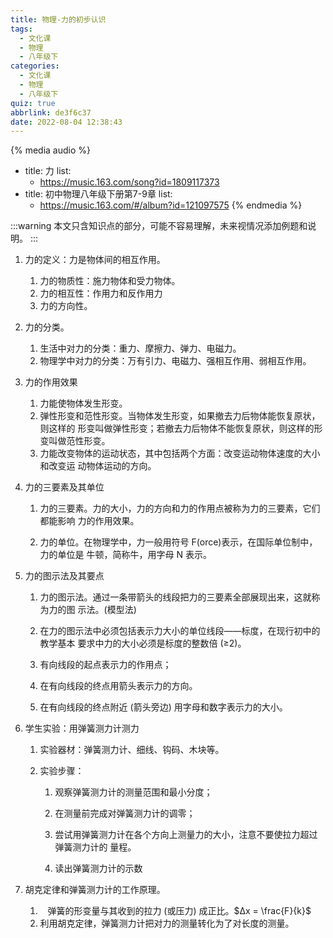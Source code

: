 ```yaml
---
title: 物理-力的初步认识
tags:
  - 文化课
  - 物理
  - 八年级下
categories:
  - 文化课
  - 物理
  - 八年级下
quiz: true
abbrlink: de3f6c37
date: 2022-08-04 12:38:43
---
```



{% media audio %}
- title: 力
  list:
    - https://music.163.com/song?id=1809117373
- title: 初中物理八年级下册第7-9章
  list:
    - https://music.163.com/#/album?id=121097575
{% endmedia %}


:::warning
本文只含知识点的部分，可能不容易理解，未来视情况添加例题和说明。
:::

1. 力的定义：力是物体间的相互作用。
    1. 力的物质性：施力物体和受力物体。
    1. 力的相互性：作用力和反作用力
    1. 力的方向性。

2. 力的分类。
    1. 生活中对力的分类：重力、摩擦力、弹力、电磁力。
    1. 物理学中对力的分类：万有引力、电磁力、强相互作用、弱相互作用。

3. 力的作用效果
    1. 力能使物体发生形变。
    1. 弹性形变和范性形变。当物体发生形变，如果撤去力后物体能恢复原状，则这样的 形变叫做弹性形变；若撤去力后物体不能恢复原状，则这样的形变叫做范性形变。
    1. 力能改变物体的运动状态，其中包括两个方面：改变运动物体速度的大小和改变运 动物体运动的方向。

4. 力的三要素及其单位

    1. 力的三要素。力的大小，力的方向和力的作用点被称为力的三要素，它们都能影响 力的作用效果。

    1. 力的单位。在物理学中，力一般用符号 F(orce)表示，在国际单位制中，力的单位是 牛顿，简称牛，用字母 N 表示。

5. 力的图示法及其要点

    1. 力的图示法。通过一条带箭头的线段把力的三要素全部展现出来，这就称为力的图 示法。(模型法)

    1. 在力的图示法中必须包括表示力大小的单位线段——标度，在现行初中的教学基本 要求中力的大小必须是标度的整数倍 (≥2)。

    1. 有向线段的起点表示力的作用点；

    1. 在有向线段的终点用箭头表示力的方向。

    1. 在有向线段的终点附近 (箭头旁边) 用字母和数字表示力的大小。

6. 学生实验：用弹簧测力计测力

    1. 实验器材：弹簧测力计、细线、钩码、木块等。

    1. 实验步骤：

        1. 观察弹簧测力计的测量范围和最小分度；

        1. 在测量前完成对弹簧测力计的调零；

        1. 尝试用弹簧测力计在各个方向上测量力的大小，注意不要使拉力超过弹簧测力计的 量程。

        1. 读出弹簧测力计的示数

7. 胡克定律和弹簧测力计的工作原理。

    1.     弹簧的形变量与其收到的拉力 (或压力) 成正比。$∆x = \frac{F}{k}$
    1. 利用胡克定律，弹簧测力计把对力的测量转化为了对长度的测量。
